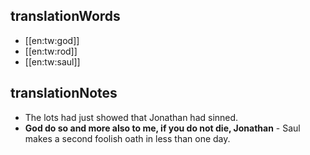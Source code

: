 ## translationWords

* [[en:tw:god]]
* [[en:tw:rod]]
* [[en:tw:saul]]

## translationNotes

* The lots had just showed that Jonathan had sinned.
* **God do so and more also to me, if you do not die, Jonathan** - Saul makes a second foolish oath in less than one day.
